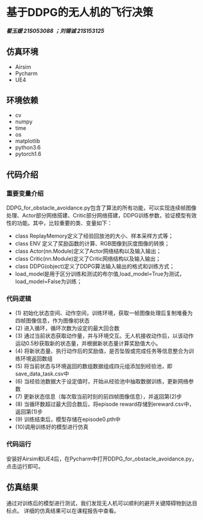 基于DDPG的无人机的飞行决策
====
##### 翟玉媛 21S053088 ；刘锡诚 21S153125

仿真环境
-----
 * Airsim
 * Pycharm
 * UE4
 
环境依赖
-----
 * cv
 * numpy
 * time
 * os
 * matplotlib
 * python3.6
 * pytorch1.6
 
代码介绍
-----
### 重要变量介绍
 DDPG_for_obstacle_avoidance.py包含了算法的所有功能，可以实现连续帧图像处理、Actor部分网络搭建、Critic部分网络搭建，DDPG训练参数，验证模型有效性的功能。其中，比较重要的类、变量如下：
  * class ReplayMemory定义了经验回放池的大小、样本采样方式等；
  * class ENV 定义了奖励函数的计算、RGB图像到灰度图像的转换；
  * class Actor(nn.Module)定义了Actor网络结构以及输入输出；
  * class Critic(nn.Module)定义了Critic网络结构以及输入输出；   
  * class DDPG(object)定义了DDPG算法输入输出的格式和训练方式；
  * load_model是用于区分训练和测试的布尔值,load_model=True为测试，load_model=False为训练；
### 代码逻辑
  * (1) 初始化状态空间、动作空间，训练环境，获取一帧图像处理后复制堆叠为四帧图像信息，作为图像初状态
  * (2) 进入循环，循环次数为设定的最大回合数
  * (3) 通过当前状态获取动作量，并与环境交互。无人机接收动作后，以该动作运动0.5秒获取新的状态量，并根据新状态量计算奖励值大小。
  * (4) 将新状态量、执行动作后的奖励值，是否坠毁或完成任务等信息整合为训练环境返回数组
  * (5) 将当前状态与环境返回的数组数据组成四元组添加到经验池，即save_data_task.csv中
  * (6) 当经验池数据大于设定值时，开始从经验池中抽取数据训练，更新网络参数
  * (7) 更新状态信息（每次取当前时刻的前四帧图像信息），并返回第(2)步
  * (8) 当循环数超过最大回合数后，将episode reward存储到ereward.csv中，返回第(1)步
  * (9) 训练结束后，模型存储在episode0.pth中
  * (10)调用训练好的模型进行仿真
 ### 代码运行
 安装好Airsim和UE4后，在Pycharm中打开DDPG_for_obstacle_avoidance.py，点击运行即可。
 
仿真结果
-----
通过对训练后的模型进行测试，我们发现无人机可以顺利的避开关键障碍物到达目标点。
详细的仿真结果可以在课程报告中查看。

